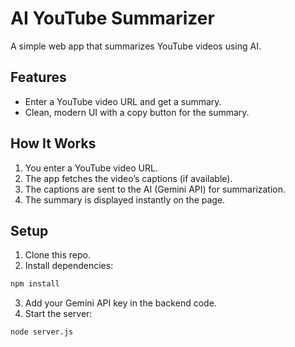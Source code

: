 # AI YouTube Summarizer

A simple web app that summarizes YouTube videos using AI.

## Features

* Enter a YouTube video URL and get a summary.
* Clean, modern UI with a copy button for the summary.

## How It Works

1. You enter a YouTube video URL.
2. The app fetches the video’s captions (if available).
3. The captions are sent to the AI (Gemini API) for summarization.
4. The summary is displayed instantly on the page.

## Setup

1. Clone this repo.
2. Install dependencies:

```bash
npm install
```

3. Add your Gemini API key in the backend code.
4. Start the server:

```bash
node server.js
```



